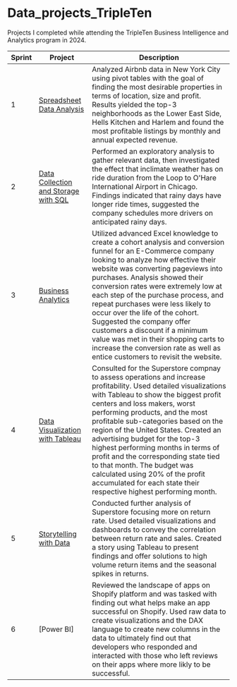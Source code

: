 # Data_projects_TripleTen

Projects I completed while attending the TripleTen Business Intelligence and Analytics program in 2024.


| Sprint | Project | Description   |
|-------------|-------------|-------------|
| 1 | [Spreadsheet Data Analysis](https://docs.google.com/spreadsheets/d/1u7r_yy3UnyNvCRCxr1iUkdgdEQtV_68CvUt914RgGg0/edit?gid=2072559734#gid=2072559734) | Analyzed Airbnb data in New York City using pivot tables with the goal of finding the most desirable properties in terms of location, size and profit. Results yielded the top-3 neighborhoods as the Lower East Side, Hells Kitchen and Harlem and found the most profitable listings by monthly and annual expected revenue. |
| 2 | [Data Collection and Storage with SQL](https://tripleten.com/trainer/bi-analyst/lesson/32ddb20e-3ada-4aea-88d7-3ba42f2bd09c/task/b71ea9f7-de8c-4574-a13a-4a053562abec/) | Performed an exploratory analysis to gather relevant data, then investigated the effect that inclimate weather has on ride duration from the Loop to O'Hare International Airport in Chicago. Findings indicated that rainy days have longer ride times, suggested the company schedules more drivers on anticipated rainy days. |
| 3 | [Business Analytics](https://docs.google.com/spreadsheets/d/1RcYERi2I4XzXuIAlcRxKrT2ZAll2nhKdTPpWgnoNuAg/edit?gid=38637670#gid=38637670) | Utilized advanced Excel knowledge to create a cohort analysis and conversion funnel for an E-Commerce company looking to analyze how effective their website was converting pageviews into purchases. Analysis showed their conversion rates were extremely low at each step of the purchase process, and repeat purchases were less likely to occur over the life of the cohort. Suggested the company offer customers a discount if a minimum value was met in their shopping carts to increase the conversion rate as well as entice customers to revisit the website. |
| 4 | [Data Visualization with Tableau](https://public.tableau.com/app/profile/jacob.wise3346/viz/JakeWise_Superstore_Project_Final/Avg_ProfitvReturnRatebyState) | Consulted for the Superstore compnay to assess operations and increase profitability. Used detailed visualizations with Tableau to show the biggest profit centers and loss makers, worst performing products, and the most profitable sub-categories based on the region of the United States. Created an advertising budget for the top-3 highest performing months in terms of profit and the corresponding state tied to that month. The budget was calculated using 20% of the profit accumulated for each state their respective highest performing month. |
| 5 | [Storytelling with Data](https://public.tableau.com/app/profile/jacob.wise3346/viz/Sprint5Project__JakeWise/SuperstoreReturnRateFindings) | Conducted further analysis of Superstore focusing more on return rate. Used detailed visualizations and dashboards to convey the correlation between return rate and sales. Created a story using Tableau to present findings and offer solutions to high volume return items and the seasonal spikes in returns. |
| 6 | [Power BI] | Reviewed the landscape of apps on Shopify platform and was tasked with finding out what helps make an app successful on Shopify. Used raw data to create visualizations and the DAX language to create new columns in the data to ultimately find out that developers who responded and interacted with those who left reviews on their apps where more likly to be successful. | 

